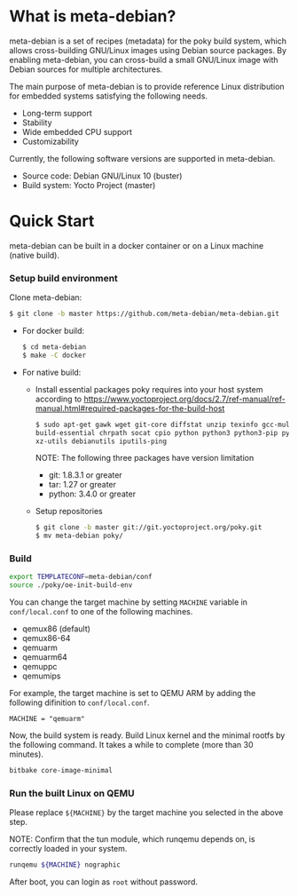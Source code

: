 What is meta-debian?
====================

meta-debian is a set of recipes (metadata) for the poky build system,
which allows cross-building GNU/Linux images using Debian source packages.
By enabling meta-debian, you can cross-build a small GNU/Linux image
with Debian sources for multiple architectures.

The main purpose of meta-debian is to provide reference Linux distribution
for embedded systems satisfying the following needs.

* Long-term support
* Stability
* Wide embedded CPU support
* Customizability

Currently, the following software versions are supported in meta-debian.

* Source code: Debian GNU/Linux 10 (buster)
* Build system: Yocto Project (master)

Quick Start
===========

meta-debian can be built in a docker container or on a Linux machine (native build).

### Setup build environment

Clone meta-debian:
```sh
$ git clone -b master https://github.com/meta-debian/meta-debian.git
```

* For docker build:
   ```sh
   $ cd meta-debian
   $ make -C docker
   ```

* For native build:

   * Install essential packages poky requires into your host system according to 
   <https://www.yoctoproject.org/docs/2.7/ref-manual/ref-manual.html#required-packages-for-the-build-host>

      ```sh
      $ sudo apt-get gawk wget git-core diffstat unzip texinfo gcc-multilib \
      build-essential chrpath socat cpio python python3 python3-pip python3-pexpect \
      xz-utils debianutils iputils-ping
      ```

      NOTE: The following three packages have version limitation
      * git: 1.8.3.1 or greater
      * tar: 1.27 or greater
      * python: 3.4.0 or greater

   * Setup repositories

      ```sh
      $ git clone -b master git://git.yoctoproject.org/poky.git
      $ mv meta-debian poky/
      ```

### Build

```sh
export TEMPLATECONF=meta-debian/conf
source ./poky/oe-init-build-env
```

You can change the target machine by setting `MACHINE` variable
in `conf/local.conf` to one of the following machines.

* qemux86 (default)
* qemux86-64
* qemuarm
* qemuarm64
* qemuppc
* qemumips

For example, the target machine is set to QEMU ARM by adding
the following difinition to `conf/local.conf`.

```
MACHINE = "qemuarm"
```

Now, the build system is ready.
Build Linux kernel and the minimal rootfs by the following command.
It takes a while to complete (more than 30 minutes).

```sh
bitbake core-image-minimal
```

### Run the built Linux on QEMU

Please replace `${MACHINE}` by the target machine
you selected in the above step.

NOTE: Confirm that the tun module, which runqemu depends on,
is correctly loaded in your system.

```sh
runqemu ${MACHINE} nographic
```

After boot, you can login as `root` without password.
